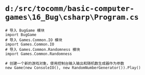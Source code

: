 # `d:/src/tocomm/basic-computer-games\16_Bug\csharp\Program.cs`

```
# 导入 BugGame 模块
import BugGame
# 导入 Games.Common.IO 模块
import Games.Common.IO
# 导入 Games.Common.Randomness 模块
import Games.Common.Randomness

# 创建一个新的游戏对象，使用控制台输入输出和随机数生成器作为参数
new Game(new ConsoleIO(), new RandomNumberGenerator()).Play()
```